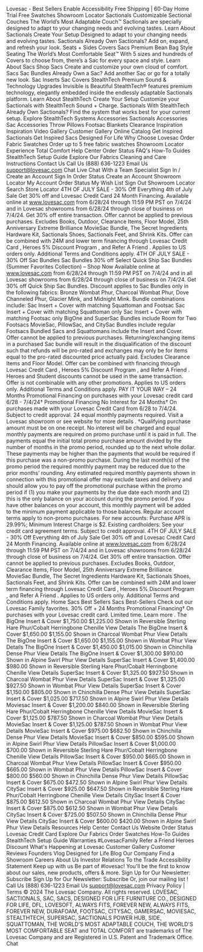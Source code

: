 Lovesac - Best Sellers
Enable Accessibility
Free Shipping
|
60-Day Home Trial
Free Swatches
Showroom Locator
Sactionals
Customizable Sectional Couches
The World’s Most Adaptable Couch™
Sactionals are specially designed to adapt to
your changing needs and evolving tastes.
Learn About Sactionals
Create Your Setup
Designed to adapt to your changing needs and evolving tastes.
Sactionals
Already Own Sactionals?
Add on, expand, and refresh your look.
Seats + Sides
Covers
Sacs
Premium Bean Bag Style Seating
The World’s Most Comfortable Seat™
With 5 sizes and hundreds of Covers to choose from, there’s a Sac for every space and style.
Learn About Sacs
Shop Sacs
Create and customize your own cloud of comfort.
Sacs
Sac Bundles
Already Own a Sac?
Add another Sac or go for a totally new look.
Sac Inserts
Sac Covers
StealthTech
Premium Sound & Technology Upgrades
Invisible is Beautiful
StealthTech® features premium technology, elegantly embedded inside the endlessly adaptable Sactionals platform.
Learn About StealthTech
Create Your Setup
Customize your Sactionals with StealthTech Sound + Charge.
Sactionals With StealthTech
Already Own Sactionals?
Find the system that works best for your current setup.
Explore StealthTech Systems
Accessories
Sactionals Accessories
Sac Accessories
Throw Pillows
Footsac Blankets
Clearance
Inspiration
Inspiration
Video Gallery
Customer Gallery
Online Catalog
Get Inspired Sactionals
Get Inspired Sacs
Designed For Life
Why Choose Lovesac
Order Fabric Swatches
Order up to 5 free fabric swatches
Showroom Locator
Experience Total Comfort
Help Center
Order Status
FAQ's
How-To Guides
StealthTech Setup Guide
Explore Our Fabrics
Cleaning and Care Instructions
Contact Us
Call Us
(888) 636-1223
Email Us
support@lovesac.com
Chat Live
Chat With a Team Specialist
Sign In / Create an Account
Sign In
Order Status
Create an Account
Showroom Locator
My Account
Order Status
My Wish List
Sign Out
Showroom Locator
Search
Store Locator
4TH OF JULY SALE - 30% Off Everything
4th of July Sale
Get 30% off and Lovesac Credit Card 24 Month Financing.
Available online at www.lovesac.com from 6/28/24 through 11:59 PM PST on 7/4/24 and in Lovesac showrooms from 6/28/24 through close of business on 7/4/24. Get 30% off entire transaction. Offer cannot be applied to previous purchases. Excludes Books, Outdoor, Clearance Items, Floor Model, 25th Anniversary Extreme Brilliance MovieSac Bundle, The Secret Ingredients Hardware Kit, Sactionals Shoes, Sactionals Feet, and Shrink Kits. Offer can be combined with 24M and lower term financing through
Lovesac Credit Card
,
Heroes 5% Discount Program
, and
Refer A Friend
. Applies to US orders only. Additional
Terms and Conditions
apply.
4TH OF JULY SALE - 30% Off Sac Bundles
Sac Bundles
30% off Select Quick Ship Sac Bundles (Summer Favorites Collection) –
Shop Now
Available online at www.lovesac.com from 6/28/24 through 11:59 PM PST on 7/4/24 and in all Lovesac showrooms from 6/28/24 through close of business on 7/4/24. Get 30% off Quick Ship Sac Bundles. Discount applies to Sac Bundles only in the following fabrics: Bronze Wombat Phur, Charcoal Wombat Phur, Dove Channeled Phur, Glacier Mink, and Midnight Mink.
Bundle combinations include:
Sac Insert + Cover with matching Squattoman and Footsac
Sac Insert + Cover with matching Squattoman only
Sac Insert + Cover with matching Footsac only
BigOne and SuperSac Bundles include Room for Two Footsacs
MovieSac, PillowSac, and CitySac Bundles include regular Footsacs
Bundled Sacs and Squattomans include the Insert and Cover.  Offer cannot be applied to previous purchases.  Returning/exchanging items in a purchased Sac bundle will result in the disqualification of the discount such that refunds will be pro-rated and exchanges may only be for items equal to the pro-rated discounted price actually paid.  Excludes Clearance Items and Floor Model.  Offer can be combined with financing through
Lovesac Credit Card
,
Heroes 5% Discount Program
, and
Refer A Friend
. Heroes and Student discounts cannot be used in the same transaction. Offer is not combinable with any other promotions. Applies to US orders only. Additional
Terms and Conditions
apply.
PAY IT YOUR WAY – 24 Months Promotional Financing on purchases with your Lovesac credit card 6/28 - 7/4/24†
Promotional Financing
No Interest for 24 Months†
On purchases made with your Lovesac Credit Card from 6/28 to 7/4/24. Subject to credit approval. 24 equal monthly payments required. Visit a
Lovesac showroom
or see website for
more details
.
†Qualifying purchase amount must be on one receipt. No interest will be charged and equal monthly payments are required on promo purchase until it is paid in full. The payments equal the initial total promo purchase amount divided by the number of months in the promo period, rounded up to the next whole dollar. These payments may be higher than the payments that would be required if this purchase was a non-promo purchase. During the last month(s) of the promo period the required monthly payment may be reduced due to the prior months’ rounding. Any estimated required monthly payments shown in connection with this promotional offer may exclude taxes and delivery and should allow you to pay off the promotional purchase within the promo period if (1) you make your payments by the due date each month and (2) this is the only balance on your account during the promo period. If you have other balances on your account, this monthly payment will be added to the minimum payment applicable to those balances. Regular account terms apply to non-promo purchases. For new accounts: Purchase APR is 29.99%; Minimum Interest Charge is $2. Existing cardholders: See your credit card agreement terms. Subject to credit approval.
4TH OF JULY SALE - 30% Off Everything
4th of July Sale
Get 30% off and Lovesac Credit Card 24 Month Financing.
Available online at www.lovesac.com from 6/28/24 through 11:59 PM PST on 7/4/24 and in Lovesac showrooms from 6/28/24 through close of business on 7/4/24. Get 30% off entire transaction. Offer cannot be applied to previous purchases. Excludes Books, Outdoor, Clearance Items, Floor Model, 25th Anniversary Extreme Brilliance MovieSac Bundle, The Secret Ingredients Hardware Kit, Sactionals Shoes, Sactionals Feet, and Shrink Kits. Offer can be combined with 24M and lower term financing through
Lovesac Credit Card
,
Heroes 5% Discount Program
, and
Refer A Friend
. Applies to US orders only. Additional
Terms and Conditions
apply.
Home
Sacs
Best Sellers
Sacs Best-Sellers
Check out our Lovesac Family favorites.
30% Off + 24 Months Promotional Financing†
On purchases with your Lovesac credit card. Limited time.
Learn more
.
The BigOne Insert & Cover
$1,750.00
$1,225.00
Shown in Reversible Sterling Hare Phur/Cobalt Herringbone Chenille
View Details
The BigOne Insert & Cover
$1,650.00
$1,155.00
Shown in Charcoal Wombat Phur
View Details
The BigOne Insert & Cover
$1,650.00
$1,155.00
Shown in Wombat Phur
View Details
The BigOne Insert & Cover
$1,450.00
$1,015.00
Shown in Chinchilla Dense Phur
View Details
The BigOne Insert & Cover
$1,300.00
$910.00
Shown in Alpine Swirl Phur
View Details
SuperSac Insert & Cover
$1,400.00
$980.00
Shown in Reversible Sterling Hare Phur/Cobalt Herringbone Chenille
View Details
SuperSac Insert & Cover
$1,325.00
$927.50
Shown in Charcoal Wombat Phur
View Details
SuperSac Insert & Cover
$1,325.00
$927.50
Shown in Wombat Phur
View Details
SuperSac Insert & Cover
$1,150.00
$805.00
Shown in Chinchilla Dense Phur
View Details
SuperSac Insert & Cover
$1,025.00
$717.50
Shown in Alpine Swirl Phur
View Details
Moviesac Insert & Cover
$1,200.00
$840.00
Shown in Reversible Sterling Hare Phur/Cobalt Herringbone Chenille
View Details
MovieSac Insert & Cover
$1,125.00
$787.50
Shown in Charcoal Wombat Phur
View Details
MovieSac Insert & Cover
$1,125.00
$787.50
Shown in Wombat Phur
View Details
MovieSac Insert & Cover
$975.00
$682.50
Shown in Chinchilla Dense Phur
View Details
MovieSac Insert & Cover
$850.00
$595.00
Shown in Alpine Swirl Phur
View Details
PillowSac Insert & Cover
$1,000.00
$700.00
Shown in Reversible Sterling Hare Phur/Cobalt Herringbone Chenille
View Details
PillowSac Insert & Cover
$950.00
$665.00
Shown in Charcoal Wombat Phur
View Details
PillowSac Insert & Cover
$950.00
$665.00
Shown in Wombat Phur
View Details
PillowSac Insert & Cover
$800.00
$560.00
Shown in Chinchilla Dense Phur
View Details
PillowSac Insert & Cover
$675.00
$472.50
Shown in Alpine Swirl Phur
View Details
CitySac Insert & Cover
$925.00
$647.50
Shown in Reversible Sterling Hare Phur/Cobalt Herringbone Chenille
View Details
CitySac Insert & Cover
$875.00
$612.50
Shown in Charcoal Wombat Phur
View Details
CitySac Insert & Cover
$875.00
$612.50
Shown in Wombat Phur
View Details
CitySac Insert & Cover
$725.00
$507.50
Shown in Chinchilla Dense Phur
View Details
CitySac Insert & Cover
$600.00
$420.00
Shown in Alpine Swirl Phur
View Details
Resources
Help Center
Contact Us
Website Order Status
Lovesac Credit Card
Explore Our Fabrics
Order Swatches
How-To Guides
StealthTech Setup Guide
Warranties
#LovesacFamily
Refer a Friend
Heroes Discount
What's Happening at Lovesac
Customer Gallery
Customer Reviews
Founders Vlog
Designed for Life Blog
Our Company
Find a Showroom
Careers
About Us
Investor Relations
To the Trade
Accessibility Statement
Keep up with us
Be part of #lovesac! You'll be the first to know about our sales, new products, offers & more.
Sign Up for Our Newsletter:
Subscribe
Sign Up for Our Newsletter: Subscribe
Or,
join our mailing list
!
Call Us
(888) 636-1223
Email Us
support@lovesac.com
Privacy Policy
|
Terms
© 2024 The Lovesac Company. All rights reserved.
LOVESAC, SACTIONALS, SAC, SACS, DESIGNED FOR LIFE FURNITURE CO., DESIGNED FOR LIFE, DFL, LOVESOFT, ALWAYS FITS, FOREVER NEW, ALWAYS FITS, FOREVER NEW, DURAFOAM, FOOTSAC, CITYSAC, GAMERSAC, MOVIESAC, STEALTHTECH, SUPERSAC, SACTIONALS POWER HUB, SIDE, SQUATTOMAN, THE WORLD'S MOST ADAPTABLE COUCH, THE WORLD'S MOST COMFORTABLE SEAT and TOTAL COMFORT are trademarks of The Lovesac Company and are Registered in U.S. Patent and Trademark Office.
Chat